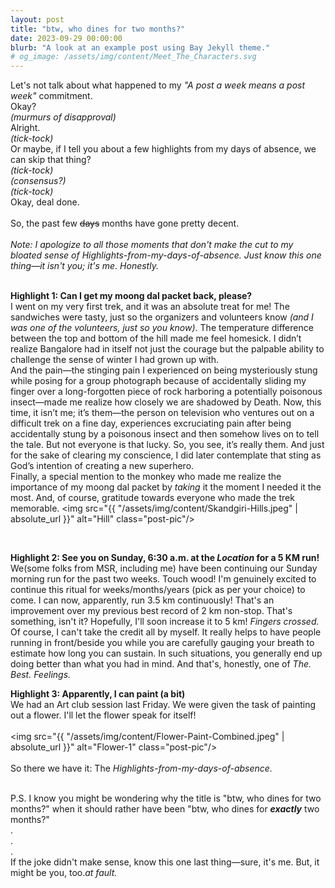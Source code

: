 ```yaml
---
layout: post
title: "btw, who dines for two months?"
date: 2023-09-29 00:00:00
blurb: "A look at an example post using Bay Jekyll theme."
# og_image: /assets/img/content/Meet_The_Characters.svg
---
```


Let's not talk about what happened to my <i>"A post a week means a post week"</i> commitment.
<br>
Okay?
<br>
<i>(murmurs of disapproval)</i>
<br>
Alright.
<br>
<i>(tick-tock)</i>
<br>
Or maybe, if I tell you about a few highlights from my days of absence, we can skip that thing?
<br>
<i>(tick-tock)</i>
<br>
<i>(consensus?)</i>
<br>
<i>(tick-tock)</i>
<br>
Okay, deal done.
<br>
<br>
So, the past few <s>days</s> months have gone pretty decent.
<br>
<br>
<i>Note: I apologize to all those moments that don't make the cut to my bloated sense of Highlights-from-my-days-of-absence. Just know this one thing—it isn't you; it's me. Honestly.
</i>
<br>
<br>

<b>Highlight 1: Can I get my moong dal packet back, please?</b>
<br>
I went on my very first trek, and it was an absolute treat for me! The sandwiches were tasty, just so the organizers and volunteers know <i>(and I was one of the volunteers, just so you know)</i>. The temperature difference between the top and bottom of the hill made me feel homesick. I didn’t realize Bangalore had in itself not just the courage but the palpable ability to challenge the sense of winter I had grown up with.
<br>
And the pain—the stinging pain I experienced on being mysteriously stung while posing for a group photograph because of accidentally sliding my finger over a long-forgotten piece of rock harboring a potentially poisonous insect—made me realize how closely we are shadowed by Death. Now, this time, it isn’t me; it’s them—the person on television who ventures out on a difficult trek on a fine day, experiences excruciating pain after being accidentally stung by a poisonous insect and then somehow lives on to tell the tale. But not everyone is that lucky. So, you see, it’s really them. And just for the sake of clearing my conscience, I did later contemplate that sting as God’s intention of creating a new superhero.
<br>
Finally, a special mention to the monkey who made me realize the importance of my moong dal packet by <i>taking</i> it the moment I needed it the most. And, of course, gratitude towards everyone who made the trek memorable.
<img src="{{ "/assets/img/content/Skandgiri-Hills.jpeg" | absolute_url }}" alt="Hill" class="post-pic"/>

<br>

<b>Highlight 2: See you on Sunday, 6:30 a.m. at the <i>Location</i> for a 5 KM run!</b>
<br>
We(some folks from MSR, including me) have been continuing our Sunday morning run for the past two weeks. Touch wood! I'm genuinely excited to continue this ritual for weeks/months/years (pick as per your choice) to come. I can now, apparently, run 3.5 km continuously! That's an improvement over my previous best record of 2 km non-stop. That's something, isn't it? Hopefully, I'll soon increase it to 5 km! <i>Fingers crossed.</i>
Of course, I can't take the credit all by myself. It really helps to have people running in front/beside you while you are carefully gauging your breath to estimate how long you can sustain. In such situations, you generally end up doing better than what you had in mind. And that's, honestly, one of <i>The. Best. Feelings.</i>

<b>Highlight 3: Apparently, I can paint (a bit)</b>
<br>
We had an Art club session last Friday. We were given the task of painting out a flower. I'll let the flower speak for itself!
<br>
<br>
<img src="{{ "/assets/img/content/Flower-Paint-Combined.jpeg" | absolute_url }}" alt="Flower-1" class="post-pic"/>
<br>
<br>
So there we have it: The <i>Highlights-from-my-days-of-absence.</i>

<br>
P.S. I know you might be wondering why the title is "btw, who dines for two months?" when it should rather have been "btw, who dines for <b><i>exactly</i></b> two months?"<br> 
.<br>
.<br>
.<br>
If the joke didn't make sense, know this one last thing—sure, it's me. But, it might be you, too.<i>at fault.</i>
